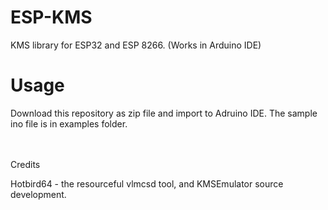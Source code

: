 # ESP-KMS
KMS library for ESP32 and ESP 8266. (Works in Arduino IDE)

# Usage
Download this repository as zip file and import to Adruino IDE. The sample ino file is in examples folder.

<br><br>
Credits

Hotbird64 - the resourceful vlmcsd tool, and KMSEmulator source development.
